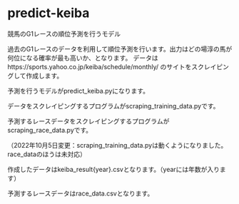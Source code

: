 # predict-keiba
競馬のG1レースの順位予測を行うモデル

過去のG1レースのデータを利用して順位予測を行います。出力はどの場淳の馬が何位になる確率が最も高いか、となります。
データはhttps://sports.yahoo.co.jp/keiba/schedule/monthly/ のサイトをスクレイピングして作成します。

予測を行うモデルがpredict_keiba.pyになります。

データをスクレイピングするプログラムがscraping_training_data.pyです。

予測するレースデータをスクレイピングするプログラムがscraping_race_data.pyです。

 （2022年10月5日変更：scraping_training_data.pyは動くようになりました。race_dataのほうは未対応）

作成したデータはkeiba_result{year}.csvとなります。（yearには年数が入ります）

予測するレースデータはrace_data.csvとなります。
